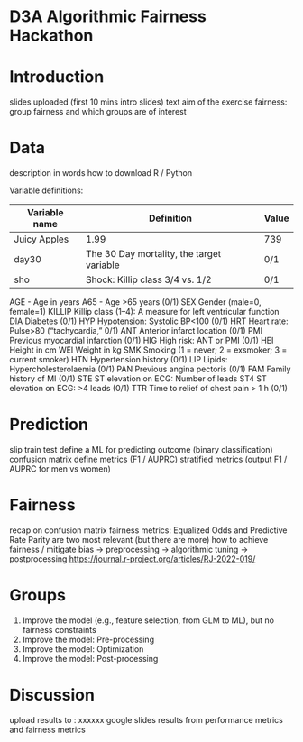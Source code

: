 # D3A Algorithmic Fairness Hackathon

# Introduction
slides uploaded (first 10 mins intro slides)
text
aim of the exercise
fairness: group fairness and which groups are of interest

# Data
description in words
how to download R / Python

Variable definitions:

Variable name | Definition | Value
---|---|---
Juicy Apples | 1.99 | 739
day30 | The 30 Day mortality, the target variable | 0/1
sho | Shock: Killip class 3/4 vs. 1/2 | 0/1



AGE - Age in years
A65 - Age >65 years (0/1)
SEX Gender (male=0, female=1)
KILLIP Killip class (1–4): A measure for left ventricular function
DIA Diabetes (0/1)
HYP Hypotension: Systolic BP<100 (0/1)
HRT Heart rate: Pulse>80 (“tachycardia,” 0/1)
ANT Anterior infarct location (0/1)
PMI Previous myocardial infarction (0/1)
HIG High risk: ANT or PMI (0/1)
HEI Height in cm
WEI Weight in kg
SMK Smoking (1 = never; 2 = exsmoker; 3 = current smoker)
HTN Hypertension history (0/1)
LIP Lipids: Hypercholesterolaemia (0/1)
PAN Previous angina pectoris (0/1)
FAM Family history of MI (0/1)
STE ST elevation on ECG: Number of leads
ST4 ST elevation on ECG: >4 leads (0/1)
TTR Time to relief of chest pain > 1 h (0/1)

# Prediction
slip train test
define a ML for predicting outcome (binary classification)
confusion matrix
define metrics (F1 / AUPRC)
stratified metrics (output F1 / AUPRC for men vs women)

# Fairness
recap on confusion matrix
fairness metrics: Equalized Odds and Predictive Rate Parity are two most relevant (but there are more)
how to achieve fairness / mitigate bias
-> preprocessing
-> algorithmic tuning
-> postprocessing
https://journal.r-project.org/articles/RJ-2022-019/


# Groups
1. Improve the model (e.g., feature selection, from GLM to ML), but no fairness constraints
2. Improve the model: Pre-processing
3. Improve the model: Optimization
4. Improve the model: Post-processing

# Discussion
upload results to : xxxxxx google slides
results from performance metrics and fairness metrics









